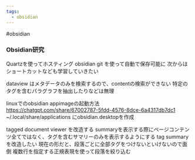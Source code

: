 ```yaml
---
tags:
  - obsidian
---
```

#obsidian
### Obsidian研究
Quartzを使ってホスティング
obsidian git を使って自動で保存可能に
次からはショートカットなども学習していきたい

dataview はメタデータのみを検索するので、contentの検索ができない
特定のタグを含むパラグラフを抽出したりなどは無理

linuxでのobsidian appimageの起動方法
https://chatgpt.com/share/67002787-5fdd-4576-8dce-6a4317db7dc1
~/.local/share/applications
にobsidian.desktopを作成

tagged document viewer を改造する
summaryを表示する際にページコンテンツ全てではなく、タグを含むサマリーのみを表示するようにする
tag summary を改造したい
現在の形だと、段落ごとに全部タグをつけないといけないので面倒
複数行を指定する正規表現を使って段落を絞り込む

